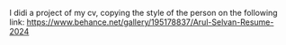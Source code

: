 I didi a project of my cv, copying the style of the person on the following link: 
https://www.behance.net/gallery/195178837/Arul-Selvan-Resume-2024
